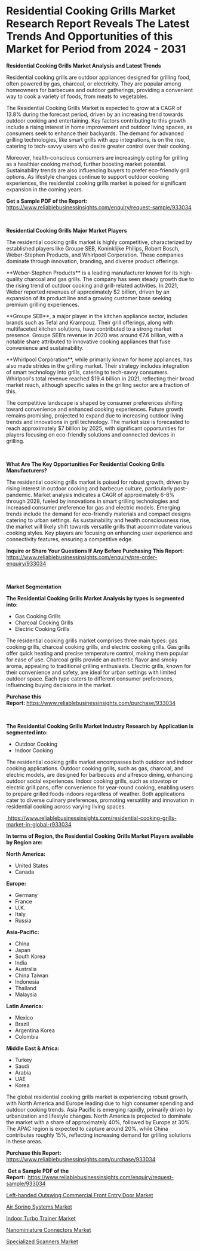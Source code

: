 <p><h1>Residential Cooking Grills Market Research Report Reveals The Latest Trends And Opportunities of this Market for Period from 2024 - 2031</h1></p><p><strong>Residential Cooking Grills Market Analysis and Latest Trends</strong></p>
<p><p>Residential cooking grills are outdoor appliances designed for grilling food, often powered by gas, charcoal, or electricity. They are popular among homeowners for barbecues and outdoor gatherings, providing a convenient way to cook a variety of foods, from meats to vegetables. </p><p>The Residential Cooking Grills Market is expected to grow at a CAGR of 13.8% during the forecast period, driven by an increasing trend towards outdoor cooking and entertaining. Key factors contributing to this growth include a rising interest in home improvement and outdoor living spaces, as consumers seek to enhance their backyards. The demand for advanced grilling technologies, like smart grills with app integrations, is on the rise, catering to tech-savvy users who desire greater control over their cooking.</p><p>Moreover, health-conscious consumers are increasingly opting for grilling as a healthier cooking method, further boosting market potential. Sustainability trends are also influencing buyers to prefer eco-friendly grill options. As lifestyle changes continue to support outdoor cooking experiences, the residential cooking grills market is poised for significant expansion in the coming years.</p></p>
<p><strong>Get a Sample PDF of the Report:&nbsp;</strong> <a href="https://www.reliablebusinessinsights.com/enquiry/request-sample/933034?utm_campaign=950&utm_medium=2&utm_source=Github&utm_content=ia&utm_term=25122024&utm_id=residential-cooking-grills">https://www.reliablebusinessinsights.com/enquiry/request-sample/933034</a></p>
<p>&nbsp;</p>
<p><strong>Residential Cooking Grills Major Market Players</strong></p>
<p><p>The residential cooking grills market is highly competitive, characterized by established players like Groupe SEB, Koninklijke Philips, Robert Bosch, Weber-Stephen Products, and Whirlpool Corporation. These companies dominate through innovation, branding, and diverse product offerings.</p><p>**Weber-Stephen Products** is a leading manufacturer known for its high-quality charcoal and gas grills. The company has seen steady growth due to the rising trend of outdoor cooking and grill-related activities. In 2021, Weber reported revenues of approximately $2 billion, driven by an expansion of its product line and a growing customer base seeking premium grilling experiences.</p><p>**Groupe SEB**, a major player in the kitchen appliance sector, includes brands such as Tefal and Krampouz. Their grill offerings, along with multifaceted kitchen solutions, have contributed to a strong market presence. Groupe SEB’s revenue in 2020 was around €7.6 billion, with a notable share attributed to innovative cooking appliances that fuse convenience and sustainability.</p><p>**Whirlpool Corporation**, while primarily known for home appliances, has also made strides in the grilling market. Their strategy includes integration of smart technology into grills, catering to tech-savvy consumers. Whirlpool's total revenue reached $19.4 billion in 2021, reflecting their broad market reach, although specific sales in the grilling sector are a fraction of this.</p><p>The competitive landscape is shaped by consumer preferences shifting toward convenience and enhanced cooking experiences. Future growth remains promising, projected to expand due to increasing outdoor living trends and innovations in grill technology. The market size is forecasted to reach approximately $7 billion by 2025, with significant opportunities for players focusing on eco-friendly solutions and connected devices in grilling.</p></p>
<p>&nbsp;</p>
<p><strong>What Are The Key Opportunities For Residential Cooking Grills Manufacturers?</strong></p>
<p><p>The residential cooking grills market is poised for robust growth, driven by rising interest in outdoor cooking and barbecue culture, particularly post-pandemic. Market analysis indicates a CAGR of approximately 6-8% through 2028, fueled by innovations in smart grilling technologies and increased consumer preference for gas and electric models. Emerging trends include the demand for eco-friendly materials and compact designs catering to urban settings. As sustainability and health consciousness rise, the market will likely shift towards versatile grills that accommodate various cooking styles. Key players are focusing on enhancing user experience and connectivity features, ensuring a competitive edge.</p></p>
<p><strong>Inquire or Share Your Questions If Any Before Purchasing This Report:</strong> <a href="https://www.reliablebusinessinsights.com/enquiry/pre-order-enquiry/933034?utm_campaign=950&utm_medium=2&utm_source=Github&utm_content=ia&utm_term=25122024&utm_id=residential-cooking-grills">https://www.reliablebusinessinsights.com/enquiry/pre-order-enquiry/933034</a></p>
<p>&nbsp;</p>
<p><strong>Market Segmentation</strong></p>
<p><strong>The Residential Cooking Grills Market Analysis by types is segmented into:</strong></p>
<p><ul><li>Gas Cooking Grills</li><li>Charcoal Cooking Grills</li><li>Electric Cooking Grills</li></ul></p>
<p><p>The residential cooking grills market comprises three main types: gas cooking grills, charcoal cooking grills, and electric cooking grills. Gas grills offer quick heating and precise temperature control, making them popular for ease of use. Charcoal grills provide an authentic flavor and smoky aroma, appealing to traditional grilling enthusiasts. Electric grills, known for their convenience and safety, are ideal for urban settings with limited outdoor space. Each type caters to different consumer preferences, influencing buying decisions in the market.</p></p>
<p><strong>Purchase this Report:&nbsp;</strong><a href="https://www.reliablebusinessinsights.com/purchase/933034?utm_campaign=950&utm_medium=2&utm_source=Github&utm_content=ia&utm_term=25122024&utm_id=residential-cooking-grills">https://www.reliablebusinessinsights.com/purchase/933034</a></p>
<p>&nbsp;</p>
<p><strong>The Residential Cooking Grills Market Industry Research by Application is segmented into:</strong></p>
<p><ul><li>Outdoor Cooking</li><li>Indoor Cooking</li></ul></p>
<p><p>The residential cooking grills market encompasses both outdoor and indoor cooking applications. Outdoor cooking grills, such as gas, charcoal, and electric models, are designed for barbecues and alfresco dining, enhancing outdoor social experiences. Indoor cooking grills, such as stovetop or electric grill pans, offer convenience for year-round cooking, enabling users to prepare grilled foods indoors regardless of weather. Both applications cater to diverse culinary preferences, promoting versatility and innovation in residential cooking across varying living spaces.</p></p>
<p><a href="https://www.reliablebusinessinsights.com/residential-cooking-grills-market-in-global-r933034?utm_campaign=950&utm_medium=2&utm_source=Github&utm_content=ia&utm_term=25122024&utm_id=residential-cooking-grills">&nbsp;https://www.reliablebusinessinsights.com/residential-cooking-grills-market-in-global-r933034</a></p>
<p><strong>In terms of Region, the Residential Cooking Grills Market Players available by Region are:</strong></p>
<p>
    <p> <strong> North America: </strong>
        <ul>
            <li>United States</li>
            <li>Canada</li>
        </ul>
        </p> 
    <p> <strong> Europe: </strong>
        <ul>
            <li>Germany</li>
            <li>France</li>
            <li>U.K.</li>
            <li>Italy</li>
            <li>Russia</li>
        </ul>
        </p> 
    <p> <strong> Asia-Pacific: </strong>
        <ul>
            <li>China</li>
            <li>Japan</li>
            <li>South Korea</li>
            <li>India</li>
            <li>Australia</li>
            <li>China Taiwan</li>
            <li>Indonesia</li>
            <li>Thailand</li>
            <li>Malaysia</li>
        </ul>
        </p> 
    <p> <strong> Latin America: </strong>
        <ul>
            <li>Mexico</li>
            <li>Brazil</li>
            <li>Argentina Korea</li>
            <li>Colombia</li>
        </ul>
        </p> 
    <p> <strong> Middle East & Africa: </strong>
        <ul>
            <li>Turkey</li>
            <li>Saudi</li>
            <li>Arabia</li>
            <li>UAE</li>
            <li>Korea</li>
        </ul>
    </p>
    </p>
<p><p>The global residential cooking grills market is experiencing robust growth, with North America and Europe leading due to high consumer spending and outdoor cooking trends. Asia Pacific is emerging rapidly, primarily driven by urbanization and lifestyle changes. North America is projected to dominate the market with a share of approximately 40%, followed by Europe at 30%. The APAC region is expected to capture around 20%, while China contributes roughly 15%, reflecting increasing demand for grilling solutions in these areas.</p></p>
<p><strong>Purchase this Report: </strong><a href="https://www.reliablebusinessinsights.com/purchase/933034?utm_campaign=950&utm_medium=2&utm_source=Github&utm_content=ia&utm_term=25122024&utm_id=residential-cooking-grills">https://www.reliablebusinessinsights.com/purchase/933034</a></p>
<p>&nbsp;<strong>Get a Sample PDF of the Report:&nbsp;&nbsp;</strong><a href="https://www.reliablebusinessinsights.com/enquiry/request-sample/933034?utm_campaign=950&utm_medium=2&utm_source=Github&utm_content=ia&utm_term=25122024&utm_id=residential-cooking-grills">https://www.reliablebusinessinsights.com/enquiry/request-sample/933034</a></p>
<p><strong></strong></p>
<p><p><a href="https://github.com/ElviraLeka1962/Market-Research-Report-List-1/blob/main/left-handed-outswing-commercial-front-entry-door-market.md?utm_campaign=950&utm_medium=2&utm_source=Github&utm_content=ia&utm_term=25122024&utm_id=residential-cooking-grills">Left-handed Outswing Commercial Front Entry Door Market</a></p><p><a href="https://www.linkedin.com/pulse/air-spring-systems-market-growth-analysis-regions-manufacturers-dli9c?utm_campaign=950&utm_medium=2&utm_source=Github&utm_content=ia&utm_term=25122024&utm_id=residential-cooking-grills">Air Spring Systems Market</a></p><p><a href="https://www.linkedin.com/pulse/projected-market-expansion-indoor-turbo-trainer-125-cagr-w6xxc?utm_campaign=950&utm_medium=2&utm_source=Github&utm_content=ia&utm_term=25122024&utm_id=residential-cooking-grills">Indoor Turbo Trainer Market</a></p><p><a href="https://www.linkedin.com/pulse/forecasting-nanominiature-connectors-market-industry-analysis-qz4if?utm_campaign=950&utm_medium=2&utm_source=Github&utm_content=ia&utm_term=25122024&utm_id=residential-cooking-grills">Nanominiature Connectors Market</a></p><p><a href="https://github.com/kimberjam0i/Market-Research-Report-List-1/blob/main/specialized-scanners-market.md?utm_campaign=950&utm_medium=2&utm_source=Github&utm_content=ia&utm_term=25122024&utm_id=residential-cooking-grills">Specialized Scanners Market</a></p></p>